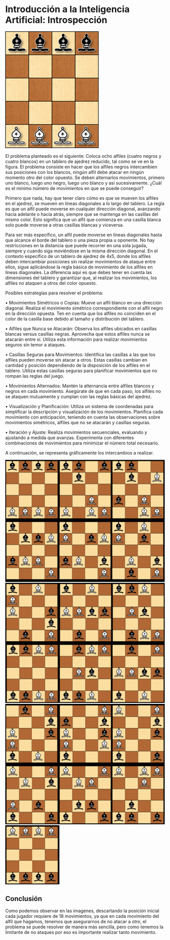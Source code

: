 # Introducción a la Inteligencia Artificial: Introspección

![Alt text](image.png)

El problema planteado es el siguiente:
Coloca ocho alfiles (cuatro negros y cuatro blancos) en un tablero de ajedrez reducido, tal como se ve en la figura. El problema consiste en hacer que los alfiles negros intercambien sus posiciones con los blancos, ningún alfil debe atacar en ningún momento otro del color opuesto. Se deben alternarlos movimientos, primero uno blanco, luego uno negro, luego uno blanco y así sucesivamente. ¿Cuál es el mínimo número de movimientos en que se puede conseguir?

Primero que nada, hay que tener claro cómo es que se mueven los alfiles en el ajedrez, se mueven en líneas diagonales a lo largo del tablero. La regla es que un alfil puede moverse en cualquier dirección diagonal, avanzando hacia adelante o hacia atrás, siempre que se mantenga en las casillas del mismo color. Esto significa que un alfil que comienza en una casilla blanca solo puede moverse a otras casillas blancas y viceversa.

Para ser más específico, un alfil puede moverse en líneas diagonales hasta que alcance el borde del tablero o una pieza propia u oponente. No hay restricciones en la distancia que puede recorrer en una sola jugada, siempre y cuando siga moviéndose en la misma dirección diagonal. 
En el contexto específico de un tablero de ajedrez de 4x5, donde los alfiles deben intercambiar posiciones sin realizar movimientos de ataque entre ellos, sigue aplicándose la regla básica de movimiento de los alfiles en líneas diagonales. La diferencia aquí es que debes tener en cuenta las dimensiones del tablero y garantizar que, al realizar los movimientos, los alfiles no ataquen a otros del color opuesto.

Posibles estrategias para resolver el problema:

•	Movimientos Simétricos o Copias:
Mueve un alfil blanco en una dirección diagonal.
Realiza el movimiento simétrico correspondiente con el alfil negro en la dirección opuesta.
Ten en cuenta que los alfiles no coinciden en el color de la casilla base debido al tamaño y distribución del tablero.

•	Alfiles que Nunca se Atacarán:
Observa los alfiles ubicados en casillas blancas versus casillas negras.
Aprovecha que estos alfiles nunca se atacarán entre sí.
Utiliza esta información para realizar movimientos seguros sin temor a ataques.

•	Casillas Seguras para Movimientos:
Identifica las casillas a las que los alfiles pueden moverse sin atacar a otros.
Estas casillas cambian en cantidad y posición dependiendo de la disposición de los alfiles en el tablero.
Utiliza estas casillas seguras para planificar movimientos que no rompan las reglas del juego.

•	Movimientos Alternados:
Mantén la alternancia entre alfiles blancos y negros en cada movimiento.
Asegúrate de que en cada paso, los alfiles no se ataquen mutuamente y cumplan con las reglas básicas del ajedrez.

•	Visualización y Planificación:
Utiliza un sistema de coordenadas para simplificar la descripción y visualización de los movimientos.
Planifica cada movimiento con anticipación, teniendo en cuenta las observaciones sobre movimientos simétricos, alfiles que no se atacarán y casillas seguras.

•	Iteración y Ajuste:
Realiza movimientos secuenciales, evaluando y ajustando a medida que avanzas.
Experimenta con diferentes combinaciones de movimientos para minimizar el número total necesario.

A continuación, se representa gráficamente los intercambios a realizar.

![Alt text](1.png)
![Alt text](2.png)
![Alt text](3.png)
<img src="4.png" alt="Alt text" width="34%">

## Conclusión
Como podemos observar en las imagenes, descartando la posición inicial cada jugador requiere de 18 movimientos, ya que en cada movimiento del alfil que hagamos, tenemos que asegurarnos de no atacar a otro, el problema se puede resolver de manera más sencilla, pero como tenemos la limitante de no ataques por eso es importante realizar tanto movimiento.